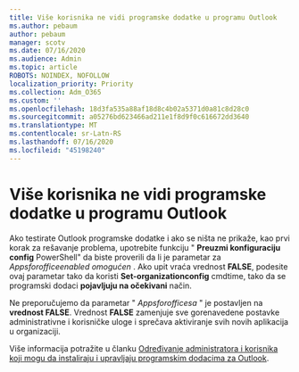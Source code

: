 ```yaml
---
title: Više korisnika ne vidi programske dodatke u programu Outlook
ms.author: pebaum
author: pebaum
manager: scotv
ms.date: 07/16/2020
ms.audience: Admin
ms.topic: article
ROBOTS: NOINDEX, NOFOLLOW
localization_priority: Priority
ms.collection: Adm_O365
ms.custom: ''
ms.openlocfilehash: 18d3fa535a88af18d8c4b02a5371d0a81c8d28c0
ms.sourcegitcommit: a05276bd623466ad211e1f8d9f0c616672dd3640
ms.translationtype: MT
ms.contentlocale: sr-Latn-RS
ms.lasthandoff: 07/16/2020
ms.locfileid: "45198240"
---
```

# <a name="multiple-users-not-seeing-add-ins-in-outlook"></a>Više korisnika ne vidi programske dodatke u programu Outlook

Ako testirate Outlook programske dodatke i ako se ništa ne prikaže, kao prvi korak za rešavanje problema, upotrebite funkciju " **Preuzmi konfiguraciju config** PowerShell" da biste proverili da li je parametar za _Appsforofficeenabled omogućen_ . Ako upit vraća vrednost **FALSE**, podesite ovaj parametar tako da koristi **Set-organizationconfig** cmdtime, tako da se programski dodaci **pojavljuju na očekivani** način.

Ne preporučujemo da parametar " _Appsforofficesa_ " je postavljen na **vrednost FALSE**. Vrednost **FALSE** zamenjuje sve gorenavedene postavke administrativne i korisničke uloge i sprečava aktiviranje svih novih aplikacija u organizaciji.

Više informacija potražite u članku [Određivanje administratora i korisnika koji mogu da instaliraju i upravljaju programskim dodacima za Outlook](https://docs.microsoft.com/exchange/clients-and-mobile-in-exchange-online/add-ins-for-outlook/specify-who-can-install-and-manage-add-ins#user-roles).